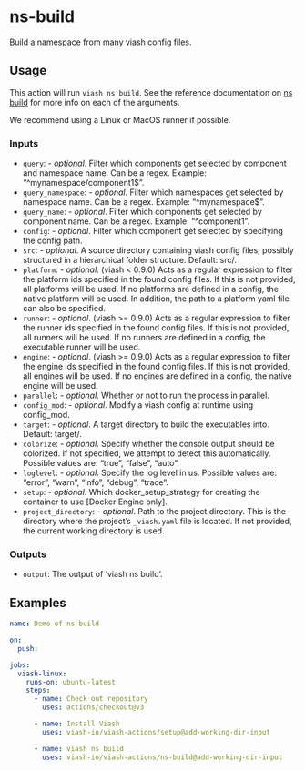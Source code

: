 

# ns-build

<!--
DO NOT EDIT THIS FILE MANUALLY!
This README was generated by running `make`
-->

Build a namespace from many viash config files.

## Usage

This action will run `viash ns build`. See the reference documentation
on [ns build](https://viash.io/reference/viash/ns.html) for more info on
each of the arguments.

We recommend using a Linux or MacOS runner if possible.

### Inputs

- `query`: - *optional*. Filter which components get selected by
  component and namespace name. Can be a regex. Example:
  “^mynamespace/component1\$”.
- `query_namespace`: - *optional*. Filter which namespaces get selected
  by namespace name. Can be a regex. Example: “^mynamespace\$”.
- `query_name`: - *optional*. Filter which components get selected by
  component name. Can be a regex. Example: “^component1”.
- `config`: - *optional*. Filter which component get selected by
  specifying the config path.
- `src`: - *optional*. A source directory containing viash config files,
  possibly structured in a hierarchical folder structure. Default: src/.
- `platform`: - *optional*. (viash \< 0.9.0) Acts as a regular
  expression to filter the platform ids specified in the found config
  files. If this is not provided, all platforms will be used. If no
  platforms are defined in a config, the native platform will be used.
  In addition, the path to a platform yaml file can also be specified.
- `runner`: - *optional*. (viash \>= 0.9.0) Acts as a regular expression
  to filter the runner ids specified in the found config files. If this
  is not provided, all runners will be used. If no runners are defined
  in a config, the executable runner will be used.
- `engine`: - *optional*. (viash \>= 0.9.0) Acts as a regular expression
  to filter the engine ids specified in the found config files. If this
  is not provided, all engines will be used. If no engines are defined
  in a config, the native engine will be used.
- `parallel`: - *optional*. Whether or not to run the process in
  parallel.
- `config_mod`: - *optional*. Modify a viash config at runtime using
  config_mod.
- `target`: - *optional*. A target directory to build the executables
  into. Default: target/.
- `colorize`: - *optional*. Specify whether the console output should be
  colorized. If not specified, we attempt to detect this automatically.
  Possible values are: “true”, “false”, “auto”.
- `loglevel`: - *optional*. Specify the log level in us. Possible values
  are: “error”, “warn”, “info”, “debug”, “trace”.
- `setup`: - *optional*. Which docker_setup_strategy for creating the
  container to use \[Docker Engine only\].
- `project_directory`: - *optional*. Path to the project directory. This
  is the directory where the project’s `_viash.yaml` file is located. If
  not provided, the current working directory is used.

### Outputs

- `output`: The output of ‘viash ns build’.

## Examples

``` yaml
name: Demo of ns-build

on: 
  push:

jobs:
  viash-linux:
    runs-on: ubuntu-latest
    steps:
      - name: Check out repository
        uses: actions/checkout@v3

      - name: Install Viash
        uses: viash-io/viash-actions/setup@add-working-dir-input

      - name: viash ns build
        uses: viash-io/viash-actions/ns-build@add-working-dir-input
```
